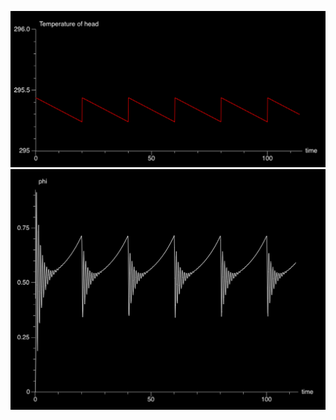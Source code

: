 ![image](https://github.com/SodiumJu/PhysicsModelSimulation/blob/main/Final%20021/Temperature%20to%20time.png)
![image](https://github.com/SodiumJu/PhysicsModelSimulation/blob/main/Final%20021/angle%20to%20time.png)


